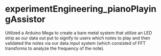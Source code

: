 # experimentEngineering_pianoPlayingAssistor
Utilized a Arduino Mega to create a bare metal system that utilize an LED strip as our data out put to signify to users which notes to play and then validated the notes via our data input system (which consisted of FFT transforms to analyze the frequency of the note).
